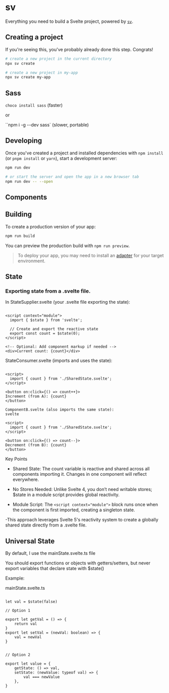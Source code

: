 # sv

Everything you need to build a Svelte project, powered by [`sv`](https://github.com/sveltejs/cli).

## Creating a project

If you're seeing this, you've probably already done this step. Congrats!

```bash
# create a new project in the current directory
npx sv create

# create a new project in my-app
npx sv create my-app
```

## Sass

`choco install sass`
(faster)

or

``npm i -g --dev sass`
(slower, portable)

## Developing

Once you've created a project and installed dependencies with `npm install` (or `pnpm install` or `yarn`), start a development server:

```bash
npm run dev

# or start the server and open the app in a new browser tab
npm run dev -- --open
```

## Components

## Building

To create a production version of your app:

```bash
npm run build
```

You can preview the production build with `npm run preview`.

> To deploy your app, you may need to install an [adapter](https://svelte.dev/docs/kit/adapters) for your target environment.

## State

### Exporting state from a .svelte file.

In StateSupplier.svelte (your .svelte file exporting the state):

```svelte

<script context="module">
  import { $state } from 'svelte';

  // Create and export the reactive state
  export const count = $state(0);
</script>

<!-- Optional: Add component markup if needed -->
<div>Current count: {count}</div>
```

StateConsumer.svelte (imports and uses the state):

```svelte

<script>
  import { count } from './SharedState.svelte';
</script>

<button on:click={() => count++}>
Increment (from A): {count}
</button>

ComponentB.svelte (also imports the same state):
svelte

<script>
  import { count } from './SharedState.svelte';
</script>

<button on:click={() => count--}>
Decrement (from B): {count}
</button>
```

Key Points

-   Shared State: The count variable is reactive and shared across all components importing it. Changes in one component will reflect everywhere.

-   No Stores Needed: Unlike Svelte 4, you don’t need writable stores; $state in a module script provides global reactivity.

-   Module Script: The `<script context="module">` block runs once when the component is first imported, creating a singleton state.

-This approach leverages Svelte 5's reactivity system to create a globally shared state directly from a .svelte file.

## Universal State

By default, I use the mainState.svelte.ts file

You should export functions or objects with getters/setters, but never export variables that declare state with $state()

Example:

mainState.svelte.ts

```svelte

let val = $state(false)

// Option 1

export let getVal = () => {
	return val
}
export let setVal = (newVal: boolean) => {
	val = newVal
}


// Option 2

export let value = {
	getState: () => val,
	setState: (newValue: typeof val) => {
		val === newValue
	},
}

```
